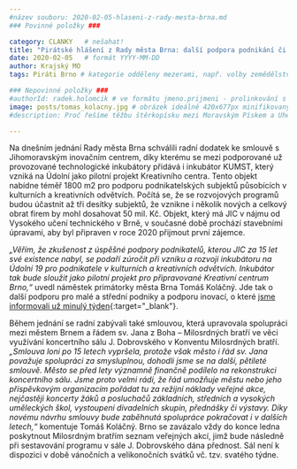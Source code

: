 ```yaml
---
#název souboru: 2020-02-05-hlaseni-z-rady-mesta-brna.md
### Povinné položky ###

category: CLANKY   # nešahat!
title: "Pirátské hlášení z Rady města Brna: další podpora podnikání či koncertní sál J. Dobrovského"
date: 2020-02-05   # formát YYYY-MM-DD
author: Krajský MO
tags: Piráti Brno # kategorie odděleny mezerami, např. volby zemědělství životní-prostředí piráti (viz https://jihomoravsky.pirati.cz/tags/)

### Nepovinné položky ###
#authorId: radek.holomcik # ve formátu jmeno.prijmeni - prolinkování s profilem přes uid
image: posts/tomas_kolacny.jpg # obrázek ideálně 420x677px minifikovaný přes https://tinypng.com/
#description: Proč řešíme těžbu štěrkopísku mezi Moravským Pískem a Uherským Ostrohem? Podrobné info o celé kauze.

---
```


Na dnešním jednání Rady města Brna schválili radní dodatek ke smlouvě s Jihomoravským inovačním centrem, díky kterému se mezi podporované už provozované technologické inkubátory přidává i inkubátor KUMST, který vzniká na Údolní jako pilotní projekt Kreativního centra. Tento objekt nabídne téměř 1800 m2 pro podporu podnikatelských subjektů působících v kulturních a kreativních odvětvích. Počítá se, že se rozvojových programů budou účastnit až tři desítky subjektů, že vznikne i několik nových a celkový obrat firem by mohl dosahovat 50 mil. Kč. Objekt, který má JIC v nájmu od Vysokého učení technického v Brně, v současné době prochází stavebními úpravami, aby byl připraven v roce 2020 přijmout první zájemce.

*„Věřím, že zkušenost z úspěšné podpory podnikatelů, kterou JIC za 15 let své existence nabyl, se podaří zúročit při vzniku a rozvoji inkubátoru na Údolní 19 pro podnikatele v kulturních a kreativních odvětvích. Inkubátor tak bude sloužit jako pilotní projekt pro připravované Kreativní centrum Brno,“* uvedl náměstek primátorky města Brna Tomáš Koláčný. Jde tak o další podporu pro malé a střední podniky a podporu inovací, o které [jsme informovali už minulý týden](https://jihomoravsky.pirati.cz/aktuality/hlaseni-z-rady-mesta-brna.html){:target="_blank"}.

Během jednání se radní zabývali také smlouvou, která upravovala spolupráci mezi městem Brnem a řádem sv. Jana z Boha – Milosrdných bratří ve věci využívání koncertního sálu J. Dobrovského v Konventu Milosrdných bratří. *„Smlouva loni po 15 letech vypršela, protože však město i řád sv. Jana považuje spolupráci za smysluplnou, dohodli jsme se na další, pětileté smlouvě. Město se před lety významně finančně podílelo na rekonstrukci koncertního sálu. Jsme proto velmi rádi, že řád umožňuje městu nebo jeho příspěvkovým organizacím pořádat tu za režijní náklady veřejné akce, nejčastěji koncerty žáků a posluchačů základních, středních a vysokých uměleckých škol, vystoupení divadelních skupin, přednášky či výstavy. Díky novému návrhu smlouvy bude zaběhnutá spolupráce pokračovat i v dalších letech,“* komentuje Tomáš Koláčný. Brno se zavázalo vždy do konce ledna poskytnout Milosrdným bratřím seznam veřejných akcí, jimž bude následně při sestavování programu v sále J. Dobrovského dána přednost. Sál není k dispozici v době vánočních a velikonočních svátků vč. tzv. svatého týdne.
